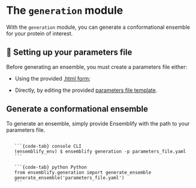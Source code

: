 # The `generation` module
  
With the `generation` module, you can generate a conformational ensemble for your protein of interest.

## 📝 Setting up your parameters file

Before generating an ensemble, you must create a parameters file either:

- Using the provided [.html form](https://github.com/npfernandes/ensemblify/releases/download/v0.0.1-downloads/parameters_form.html);

- Directly, by editing the provided [parameters file template](../assets/parameters_template.yaml).

## Generate a conformational ensemble

To generate an ensemble, simply provide Ensemblify with the path to your parameters file.

````{tabs}

   ```{code-tab} console CLI
   (ensemblify_env) $ ensemblify generation -p parameters_file.yaml
   ```

   ```{code-tab} python Python
   from ensemblify.generation import generate_ensemble
   generate_ensemble('parameters_file.yaml')
   ```
````
